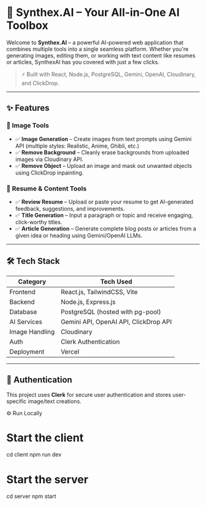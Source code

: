 # 🧠 Synthex.AI – Your All-in-One AI Toolbox

Welcome to **Synthex.AI** – a powerful AI-powered web application that combines multiple tools into a single seamless platform. Whether you're generating images, editing them, or working with text content like resumes or articles, SynthexAI has you covered with just a few clicks.

> ⚡ Built with React, Node.js, PostgreSQL, Gemini, OpenAI, Cloudinary, and ClickDrop.

---

## ✨ Features

### 🎨 Image Tools
- ✅ **Image Generation** – Create images from text prompts using Gemini API (multiple styles: Realistic, Anime, Ghibli, etc.)
- ✅ **Remove Background** – Cleanly erase backgrounds from uploaded images via Cloudinary API.
- ✅ **Remove Object** – Upload an image and mask out unwanted objects using ClickDrop inpainting.

### 📄 Resume & Content Tools
- ✅ **Review Resume** – Upload or paste your resume to get AI-generated feedback, suggestions, and improvements.
- ✅ **Title Generation** – Input a paragraph or topic and receive engaging, click-worthy titles.
- ✅ **Article Generation** – Generate complete blog posts or articles from a given idea or heading using Gemini/OpenAI LLMs.

---

## 🛠 Tech Stack

| Category        | Tech Used                            |
|----------------|----------------------------------------|
| Frontend        | React.js, TailwindCSS, Vite            |
| Backend         | Node.js, Express.js                    |
| Database        | PostgreSQL (hosted with pg-pool)       |
| AI Services     | Gemini API, OpenAI API, ClickDrop API  |
| Image Handling  | Cloudinary                            |
| Auth            | Clerk Authentication                  |
| Deployment      | Vercel                                |

---

## 🔐 Authentication
This project uses **Clerk** for secure user authentication and stores user-specific image/text creations.


⚙️ Run Locally
# Start the client
cd client
npm run dev

# Start the server
cd server
npm start


